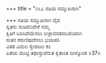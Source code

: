 +++
title = "೦೩೭ ಸತಿಯ ಸಮ್ಮುಖನಾಗಿ"

+++
ಸತಿಯ ಸಮ್ಮುಖನಾಗಿ ವೈವ  
ಸ್ವತನು ನುಡಿದನಿದೇಕೆ ನಮ್ಮ  
ಕ್ಷಿತಿಗೆ ಬರಿಸಿದೆಯೆನಲು ಲಜ್ಜಾವನತಮುಖಿಯಾಗಿ    
ಸುತನ ಕರುಣಿಪುದೆನಲು ಭಯಪರಿ  
ವಿತತ ವಿಮಲ ಸ್ವೇದಜಲ ಕಂ  
ಪಿತೆಯ ಮುಟ್ಟಿ ತಥಾಸ್ತುವೆನುತ ಕೃತಾಂತ ಬೀಳ್ಕೊಂಡ      ॥37॥